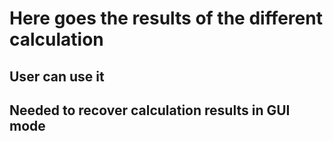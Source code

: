 # Here goes the results of the different calculation
## User can use it
## Needed to recover calculation results in GUI mode
